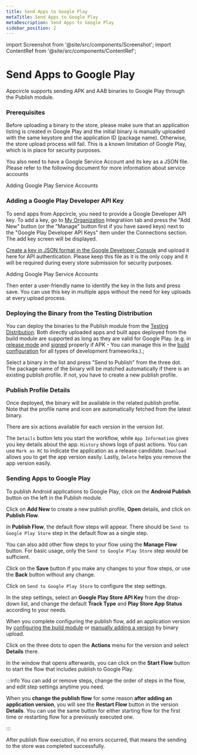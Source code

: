```yaml
---
title: Send Apps to Google Play 
metaTitle: Send Apps to Google Play
metaDescription: Send Apps to Google Play
sidebar_position: 2
---
```


import Screenshot from '@site/src/components/Screenshot';
import ContentRef from '@site/src/components/ContentRef';

# Send Apps to Google Play

Appcircle supports sending APK and AAB binaries to Google Play through the Publish module.

### Prerequisites

Before uploading a binary to the store, please make sure that an application listing is created in Google Play and the initial binary is manually uploaded with the same keystore and the application ID (package name). Otherwise, the store upload process will fail. This is a known limitation of Google Play, which is in place for security purposes.

You also need to have a Google Service Account and its key as a JSON file. Please refer to the following document for more information about service accounts

<ContentRef url="/account/adding-google-play-service-account">
  Adding Google Play Service Accounts
</ContentRef>


### Adding a Google Play Developer API Key

To send apps from Appcircle, you need to provide a Google Developer API key. To add a key, go to [My Organization](../account/my-organization.md) Integratiion tab and press the "Add New" button (or the "Manage" button first if you have saved keys) next to the "Google Play Developer API Keys" item under the Connections section. The add key screen will be displayed.

[Create a key in JSON format in the Google Developer Console](https://developers.google.com/android-publisher/getting_started#using_a_service_account) and upload it here for API authentication. Please keep this file as it is the only copy and it will be required during every store submission for security purposes.

<ContentRef url="/account/adding-google-play-service-account">
  Adding Google Play Service Accounts
</ContentRef>

Then enter a user-friendly name to identify the key in the lists and press save. You can use this key in multiple apps without the need for key uploads at every upload process.

<Screenshot url='https://cdn.appcircle.io/docs/assets/image (92).png' />

### Deploying the Binary from the Testing Distribution

You can deploy the binaries to the Publish module from the [Testing Distribution](../distribute/create-or-select-a-distribution-profile.md). Both directly uploaded apps and built apps deployed from the build module are supported as long as they are valid for Google Play. (e.g. in [release mode](../build/building-android-applications/) and [signed](../signing-identities/android-keystores.md) properly if APK - You can manage this in the [build configuration](../build/build-profile-configuration.md) for all types of development frameworks.).;

Select a binary in the list and press "Send to Publish" from the three dot. The package name of the binary will be matched automatically if there is an existing publish profile. If not, you have to create a new publish profile.

<Screenshot url='https://cdn.appcircle.io/docs/assets/2821-distribution-publish-1.png' />


### Publish Profile Details

Once deployed, the binary will be available in the related publish profile. Note that the profile name and icon are automatically fetched from the latest binary.

There are six actions available for each version in the version list.

The `Details` button lets you start the workflow, while `App Information` gives you key details about the app.
`History` shows logs of past actions. You can use `Mark as RC` to indicate the application as a release candidate.
`Download` allows you to get the app version easily.
Lastly, `Delete` helps you remove the app version easily.

<Screenshot url='https://cdn.appcircle.io/docs/assets/2821-android-publish-actions.png' />


### Sending Apps to Google Play

To publish Android applications to Google Play, click on the **Android Publish** button on the left in the Publish module.

<Screenshot url='https://cdn.appcircle.io/docs/assets/publish-leftbar-android.png' />

Click on **Add New** to create a new publish profile, **Open** details, and click on **Publish Flow**.

<Screenshot url='https://cdn.appcircle.io/docs/assets/publish-android-flow.png' />

In **Publish Flow**, the default flow steps will appear. There should be `Send to Google Play Store` step in the default flow as a single step.

<Screenshot url='https://cdn.appcircle.io/docs/assets/publish-flow-android-1.png' />

You can also add other flow steps to your flow using the **Manage Flow** button. For basic usage, only the `Send to Google Play Store` step would be sufficient.

Click on the **Save** button if you make any changes to your flow steps, or use the **Back** button without any change.

<Screenshot url='https://cdn.appcircle.io/docs/assets/publish-flow-android-in.png' />

Click on `Send to Google Play Store` to configure the step settings.

In the step settings, select an **Google Play Store API Key** from the drop-down list, and change the default **Track Type** and **Play Store App Status** according to your needs.

<Screenshot url='https://cdn.appcircle.io/docs/assets/publish-android-flow-details.png' />

When you complete configuring the publish flow, add an application version by [configuring the build module](index.md#publish-after-build) or [manually adding a version](index.md#add-version) by binary upload.

Click on the three dots to open the **Actions** menu for the version and select **Details** there.

<Screenshot url='https://cdn.appcircle.io/docs/assets/publish-details-android-modal.png' />

In the window that opens afterwards, you can click on the **Start Flow** button to start the flow that includes publish to Google Play.

<Screenshot url='https://cdn.appcircle.io/docs/assets/publish-run-android.png' />

:::info
You can add or remove steps, change the order of steps in the flow, and edit step settings anytime you need.

When you **change the publish flow** for some reason **after adding an application version**, you will see the **Restart Flow** button in the version **Details**. You can use the same button for either starting flow for the first time or restarting flow for a previously executed one.

<Screenshot url='https://cdn.appcircle.io/docs/assets/publish-send-to-google-play-restart-flow.png' />
:::

After publish flow execution, if no errors occurred, that means the sending to the store was completed successfully.

<Screenshot url='https://cdn.appcircle.io/docs/assets/publish-send-android-success.png' />